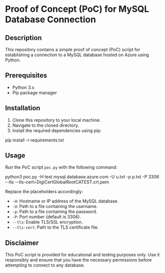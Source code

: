 # Proof of Concept (PoC) for MySQL Database Connection

## Description
This repository contains a simple proof of concept (PoC) script for establishing a connection to a MySQL database hosted on Azure using Python.

## Prerequisites
- Python 3.x
- Pip package manager

## Installation
1. Clone this repository to your local machine.
2. Navigate to the cloned directory.
3. Install the required dependencies using pip:

pip install -r requirements.txt



## Usage
Run the PoC script `poc.py` with the following command:

python3 poc.py -H test.mysql.database.azure.com -U u.txt -p p.txt -P 3306 --tls --tls-cert=DigiCertGlobalRootCATEST.crt.pem


Replace the placeholders accordingly:
- `-H`: Hostname or IP address of the MySQL database.
- `-U`: Path to a file containing the username.
- `-p`: Path to a file containing the password.
- `-P`: Port number (default is 3306).
- `--tls`: Enable TLS/SSL encryption.
- `--tls-cert`: Path to the TLS certificate file.

## Disclaimer
This PoC script is provided for educational and testing purposes only. Use it responsibly and ensure that you have the necessary permissions before attempting to connect to any database.
